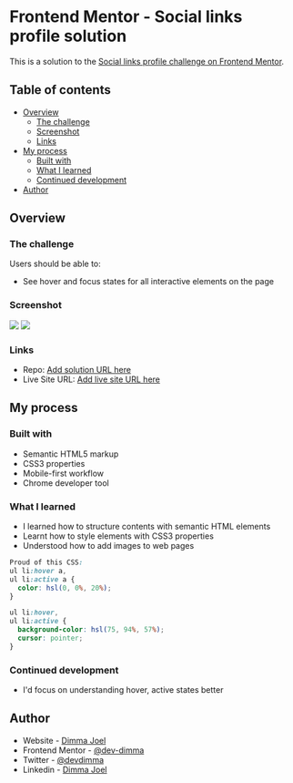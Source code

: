 # Frontend Mentor - Social links profile solution

This is a solution to the [Social links profile challenge on Frontend Mentor](https://www.frontendmentor.io/challenges/social-links-profile-UG32l9m6dQ).

## Table of contents

- [Overview](#overview)
  - [The challenge](#the-challenge)
  - [Screenshot](#screenshot)
  - [Links](#links)
- [My process](#my-process)
  - [Built with](#built-with)
  - [What I learned](#what-i-learned)
  - [Continued development](#continued-development)
- [Author](#author)

## Overview

### The challenge

Users should be able to:

- See hover and focus states for all interactive elements on the page

### Screenshot

![](</assets/images/social-links-finished-project%20(2).jpeg>)
![](/assets/images/social-links-finished-project-mobile.jpeg)

### Links

- Repo: [Add solution URL here](https://github.com/dev-dimma/frontend-mentor-challenges/tree/main/social-links-profile-main/social-links-profile-main)
- Live Site URL: [Add live site URL here](https://frontend-mentor-challenges-social-links-profile.vercel.app/)

## My process

### Built with

- Semantic HTML5 markup
- CSS3 properties
- Mobile-first workflow
- Chrome developer tool

### What I learned

- I learned how to structure contents with semantic HTML elements
- Learnt how to style elements with CSS3 properties
- Understood how to add images to web pages

```css
Proud of this CSS:
ul li:hover a,
ul li:active a {
  color: hsl(0, 0%, 20%);
}

ul li:hover,
ul li:active {
  background-color: hsl(75, 94%, 57%);
  cursor: pointer;
}
```

### Continued development

- I'd focus on understanding hover, active states better

## Author

- Website - [Dimma Joel](devdimma.netlify.app)
- Frontend Mentor - [@dev-dimma](https://www.frontendmentor.io/profile/dev-dimma)
- Twitter - [@devdimma](https://www.twitter.com/yourusername)
- Linkedin - [Dimma Joel](https://www.linkedin.com/in/dimma-joel-technology-front-end-developer-technical-writer/)
